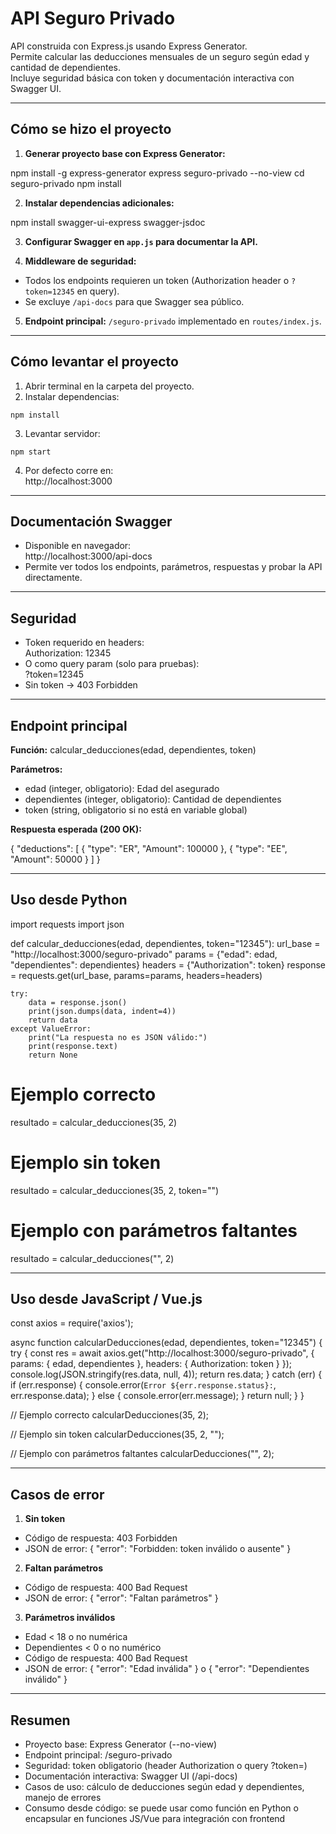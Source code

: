 # API Seguro Privado

API construida con Express.js usando Express Generator.  
Permite calcular las deducciones mensuales de un seguro según edad y cantidad de dependientes.  
Incluye seguridad básica con token y documentación interactiva con Swagger UI.

---

## Cómo se hizo el proyecto

1. **Generar proyecto base con Express Generator:**

  npm install -g express-generator
  express seguro-privado --no-view
  cd seguro-privado
  npm install

2. **Instalar dependencias adicionales:**

  npm install swagger-ui-express swagger-jsdoc

3. **Configurar Swagger en `app.js` para documentar la API.**

4. **Middleware de seguridad:**
  - Todos los endpoints requieren un token (Authorization header o `?token=12345` en query).
  - Se excluye `/api-docs` para que Swagger sea público.

5. **Endpoint principal:** `/seguro-privado` implementado en `routes/index.js`.

---

## Cómo levantar el proyecto

1. Abrir terminal en la carpeta del proyecto.
2. Instalar dependencias:

  `npm install`

3. Levantar servidor:

  `npm start`

4. Por defecto corre en:  
  http://localhost:3000

---

## Documentación Swagger

- Disponible en navegador:  
  http://localhost:3000/api-docs
- Permite ver todos los endpoints, parámetros, respuestas y probar la API directamente.

---

## Seguridad

- Token requerido en headers:  
  Authorization: 12345
- O como query param (solo para pruebas):  
  ?token=12345
- Sin token → 403 Forbidden

---

## Endpoint principal

**Función:** calcular_deducciones(edad, dependientes, token)

**Parámetros:**
- edad (integer, obligatorio): Edad del asegurado
- dependientes (integer, obligatorio): Cantidad de dependientes
- token (string, obligatorio si no está en variable global)

**Respuesta esperada (200 OK):**

{
  "deductions": [
    { "type": "ER", "Amount": 100000 },
    { "type": "EE", "Amount": 50000 }
  ]
}

---

## Uso desde Python

import requests
import json

def calcular_deducciones(edad, dependientes, token="12345"):
    url_base = "http://localhost:3000/seguro-privado"
    params = {"edad": edad, "dependientes": dependientes}
    headers = {"Authorization": token}
    response = requests.get(url_base, params=params, headers=headers)
    
    try:
        data = response.json()
        print(json.dumps(data, indent=4))
        return data
    except ValueError:
        print("La respuesta no es JSON válido:")
        print(response.text)
        return None

# Ejemplo correcto
resultado = calcular_deducciones(35, 2)

# Ejemplo sin token
resultado = calcular_deducciones(35, 2, token="")

# Ejemplo con parámetros faltantes
resultado = calcular_deducciones("", 2)

---

## Uso desde JavaScript / Vue.js

const axios = require('axios');

async function calcularDeducciones(edad, dependientes, token="12345") {
    try {
        const res = await axios.get("http://localhost:3000/seguro-privado", {
            params: { edad, dependientes },
            headers: { Authorization: token }
        });
        console.log(JSON.stringify(res.data, null, 4));
        return res.data;
    } catch (err) {
        if (err.response) {
            console.error(`Error ${err.response.status}:`, err.response.data);
        } else {
            console.error(err.message);
        }
        return null;
    }
}

// Ejemplo correcto
calcularDeducciones(35, 2);

// Ejemplo sin token
calcularDeducciones(35, 2, "");

// Ejemplo con parámetros faltantes
calcularDeducciones("", 2);

---

## Casos de error

1. **Sin token**
  - Código de respuesta: 403 Forbidden
  - JSON de error:
    {
      "error": "Forbidden: token inválido o ausente"
    }

2. **Faltan parámetros**
  - Código de respuesta: 400 Bad Request
  - JSON de error:
    {
      "error": "Faltan parámetros"
    }
3. **Parámetros inválidos**
  - Edad < 18 o no numérica
  - Dependientes < 0 o no numérico
  - Código de respuesta: 400 Bad Request
  - JSON de error:
    {
      "error": "Edad inválida"
    }
    o
    {
      "error": "Dependientes inválido"
    }
---

## Resumen

- Proyecto base: Express Generator (--no-view)
- Endpoint principal: /seguro-privado
- Seguridad: token obligatorio (header Authorization o query ?token=)
- Documentación interactiva: Swagger UI (/api-docs)
- Casos de uso: cálculo de deducciones según edad y dependientes, manejo de errores
- Consumo desde código: se puede usar como función en Python o encapsular en funciones JS/Vue para integración con frontend
